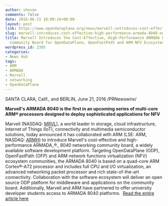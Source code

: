 ```yaml
---
author: shovan
comments: false
date: 2016-06-21 18:09:24+00:00
layout: post
link: https://www.opendataplane.org/news/marvell-introduces-cost-effective-high-performance-armada-8040-networking-community-board-opendataplane-openfastpath-arm-nfv-ecosystems/
slug: marvell-introduces-cost-effective-high-performance-armada-8040-networking-community-board-opendataplane-openfastpath-arm-nfv-ecosystems
title: Marvell Introduces the Cost-Effective, High-Performance ARMADA 8040 Networking
  Community Board for OpenDataPlane, OpenFastPath and ARM NFV Ecosystems
wordpress_id: 2395
categories:
- News Hub
tags:
- ARM
- ARMADA
- Marvell
- networking
- OpenDataPlane
---
```


SANTA CLARA, Calif., and BERLIN, June 21, 2016 /PRNewswire/

**Marvell's ARMADA 8040 is the first in an upcoming series of multi-core ARM® processors designed to deploy sophisticated applications for NFV**

Marvell (NASDAQ: [MRVL](http://studio-5.financialcontent.com/prnews?Page=Quote&Ticker=MRVL)), a world leader in storage, cloud infrastructure, Internet of Things (IoT), connectivity and multimedia semiconductor solutions, today announced it has collaborated with ARM (LSE: ARM, NASDAQ: [ARMH](http://studio-5.financialcontent.com/prnews?Page=Quote&Ticker=ARMH)) to introduce Marvell's cost-effective and high-performance ARMADA_®_ 8040 networking community board, a widely available software development platform. Targeting OpenDataPlane (ODP), OpenFastPath (OFP) and ARM network functions virtualization (NFV) ecosystem communities, the ARMADA 8040 is based on a quad-core ARM Cortex®-A72 processor and includes full CPU and I/O virtualization, an advanced networking packet processor and rich state-of-the-art connectivity. Collaboration with the software ecosystem will deliver an open source ODP platform for middleware and applications on the community board. Additionally, Marvell and ARM have partnered to offer university developer students access to ARMADA 8040 platforms.  [Read the entire article here](http://www.prnewswire.com/news-releases/marvell-introduces-the-cost-effective-high-performance-armada-8040-networking-community-board-for-opendataplane-openfastpath-and-arm-nfv-ecosystems-300287633.html)
